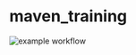 # maven_training
![example workflow](https://github.com/HelloItsKiddes/maven_training/actions/workflows/build.yml/badge.svg)


